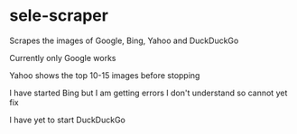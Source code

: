 # sele-scraper
Scrapes the images of Google, Bing, Yahoo and DuckDuckGo

Currently only Google works

Yahoo shows the top 10-15 images before stopping

I have started Bing but I am getting errors I don't understand so cannot yet fix

I have yet to start DuckDuckGo
